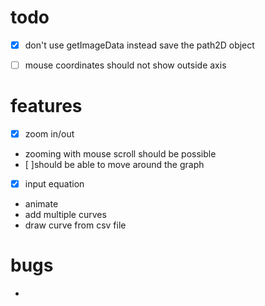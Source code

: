 # todo
- [x] don't use getImageData instead save the path2D object
- [ ] mouse coordinates should not show outside axis


# features
- [x] zoom in/out
- zooming with mouse scroll should be possible
- [ ]should be able to move around the graph
- [x] input equation
- animate
- add multiple curves
- draw curve from csv file

# bugs
-